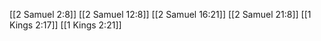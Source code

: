 [[2 Samuel 2:8]]
[[2 Samuel 12:8]]
[[2 Samuel 16:21]]
[[2 Samuel 21:8]]
[[1 Kings 2:17]]
[[1 Kings 2:21]]
